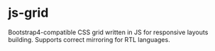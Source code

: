 # js-grid
Bootstrap4-compatible CSS grid written in JS for responsive layouts building. Supports correct mirroring for RTL languages.
